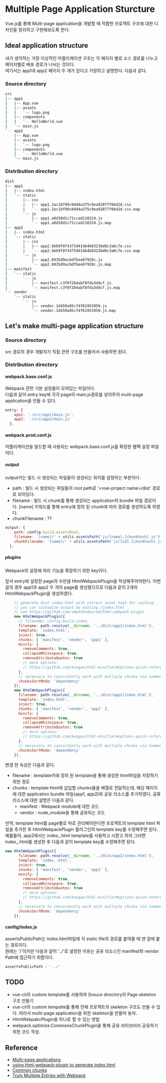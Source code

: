 # Multiple Page Application Sturcture

Vue.js를 통해 Multi-page application을 개발할 때 적합한 프로젝트 구조에 대한 디자인을 정리하고 구현해보도록 한다. 

## Ideal application structure

내가 생각하는 가장 이상적인 어플리케이션 구조는 각 페이지 별로 소스 경로를 나누고 페이지별로 배포 경로가 나뉘는 것이다.  
여기서는 app1과 app2 페이지 두 개가 있다고 가정하고 설명한다. 
다음과 같다. 

### Source directory

```sh
src
|-- app1
|   |-- App.vue
|   |-- assets
|   |   `-- logo.png
|   |-- components
|   |   `-- HelloWorld.vue
|   `-- main.js
`-- app2
    |-- App.vue
    |-- assets
    |   `-- logo.png
    |-- components
    |   `-- HelloWorld.vue
    `-- main.js
```

### Distribution directory

```sh
dist
|-- app1
|   |-- index.html
|   `-- static
|       |-- css
|       |   |-- app1.2ac1bf99c0d44a375c9ea92077f66d2d.css
|       |   `-- app1.2ac1bf99c0d44a375c9ea92077f66d2d.css.map
|       `-- js
|           |-- app1.a0d10d1c71ccad118324.js
|           `-- app1.a0d10d1c71ccad118324.js.map
|-- app2
|   |-- index.html
|   `-- static
|       |-- css
|       |   |-- app2.bbb9f8f4375d414b4b8323bd8c3a6c7e.css
|       |   `-- app2.bbb9f8f4375d414b4b8323bd8c3a6c7e.css.map
|       `-- js
|           |-- app2.8935d9acbdfbee87928c.js
|           `-- app2.8935d9acbdfbee87928c.js.map
|-- manifest
|   `-- static
|       `-- js
|           |-- manifest.c3f0f2b4abf8fda3ddcf.js
|           `-- manifest.c3f0f2b4abf8fda3ddcf.js.map
`-- vendor
    `-- static
        `-- js
            |-- vendor.1d459a95cf4f61953959.js
            `-- vendor.1d459a95cf4f61953959.js.map
```

## Let's make multi-page application structure

### Source directory

src 경로의 경우 개발자가 직접 관련 구조를 만들어서 사용하면 된다. 

### Distribution directory

#### webpack.base.conf.js

Webpack 관련 기본 설정들이 모여있는 파일이다.  
다음과 같이 entry key에 각각 page의 main.js경로를 넣어주어 multi-page application을 만들 수 있다. 

```javascript
entry: {
    app1: './src/app1/main.js',
    app2: './src/app2/main.js'
  },
```

#### webpack.prod.conf.js

어플리케이션을 빌드할 때 사용되는 webpack.base.conf.js를 확장한 웹팩 설정 파일이다.  

##### output 

output키는 빌드 시 생성되는 파일들이 생성되는 위치를 설정하는 부분이다.  
* path : 빌드 시 생성되는 파일들의 root path로 '\<vue-project name\>/dist' 경로로 되어있다. 
* filename : 빌드 시 chunk를 통해 생성되는 application의 bundle 파일 경로이다. [name] 키워드를 통해 entry에 정의 된 chunk에 따라 경로를 생성하도록 하였다. 
* chunkFilename : ?? 
```javascript
output: {
    path: config.build.assetsRoot, 
    filename: '[name]/' + utils.assetsPath('js/[name].[chunkhash].js'),
    chunkFilename: '[name]/' + utils.assetsPath('js/[id].[chunkhash].js')
  },
```

##### plugins

Webpack의 설정에 따라 기능을 확장하기 위한 key이다.  

앞서 entry에 설정한 page의 수만큼 HtmlWebpackPlugin을 작성해주어야한다. 
이번 글의 경우 app1과 app2 두 개의 page를 생성했으므로 다음과 같이 2개의 HtmlWebpackPlugin을 생성하였다. 

```javascript
    // generate dist index.html with correct asset hash for caching.
    // you can customize output by editing /index.html
    // see https://github.com/ampedandwired/html-webpack-plugin
    new HtmlWebpackPlugin({
      // filename: config.build.index,
      filename: path.resolve(__dirname, '../dist/app1/index.html'),
      template: 'index.html',
      inject: true,
      chunks: [ 'manifest', 'vendor', 'app1' ],
      minify: {
        removeComments: true,
        collapseWhitespace: true,
        removeAttributeQuotes: true
        // more options:
        // https://github.com/kangax/html-minifier#options-quick-reference
      },
      // necessary to consistently work with multiple chunks via CommonsChunkPlugin
      chunksSortMode: 'dependency'
    }),
    new HtmlWebpackPlugin({
      filename: path.resolve(__dirname, '../dist/app2/index.html'),
      template: 'index.html',
      inject: true,
      chunks: [ 'manifest', 'vendor', 'app2' ],
      minify: {
        removeComments: true,
        collapseWhitespace: true,
        removeAttributeQuotes: true
        // more options:
        // https://github.com/kangax/html-minifier#options-quick-reference
      },
      // necessary to consistently work with multiple chunks via CommonsChunkPlugin
      chunksSortMode: 'dependency'
    }),
```

변경 한 속성은 다음과 같다. 

* filename : template키에 정의 된 template을 통해 생성한 html파일을 저장하기 위한 경로
* chunks : template html에 삽입할 chunks들을 배열로 전달하는데, 해당 페이지에 대한 application bundle 파일(app1, app2)와 공유 리소스를 추가하였다. 공류 리소스에 대한 설명은 다음과 같다. 
    * manifest : Webpack module에 대한 코드
    * vendor : node_module을 통해 공유되는 코드 

만약, template html를 page별로 따로 관리해야한다면 프로젝트의 template html 파일을 추가한 후 HtmlWebpackPlugin 플러그인의 template key를 수정해주면 된다.  
예를들어, app2에서는 index_.html template를 사용하고 시팓고 하자 그러면 index_.html를 생성한 후 다음과 같이 template key를 수정해주면 된다. 

```javascript
new HtmlWebpackPlugin({
      filename: path.resolve(__dirname, '../dist/app2/index.html'),
      template: 'index_.html',
      inject: true,
      chunks: [ 'manifest', 'vendor', 'app2' ],
      minify: {
        removeComments: true,
        collapseWhitespace: true,
        removeAttributeQuotes: true
        // more options:
        // https://github.com/kangax/html-minifier#options-quick-reference
      },
      // necessary to consistently work with multiple chunks via CommonsChunkPlugin
      chunksSortMode: 'dependency'
    }),
```

#### config/index.js

assertsPublicPath는 index.html파일에 각 static file의 경로를 붙여줄 때 맨 앞에 붙는 경로이다.  
원래는 '/'이지만 다음과 같이 '../'로 설정한 이유는 공유 리소스인 manifest와 vendor Path에 접근하기 위함이다. 

```javascript
assertsPublicPath : '../'
```

####


## TODO

* vue-cli의 custom template를 사용하여 Srouce directory의 Page skeleton 구조 만들기 
* vue-cli의 custom tempalte를 통해 전체 프로젝트의 skeleton 구조도 만들 수 있다. 따라서 multi-page application을 위한 skeleton을 만들어 놓자.
* HtmlWebpakcPlugin을 하나로 할 수 있는 방법 
* webpack.optimize.CommonsChunkPlugin을 통해 공유 라이브러리 공유하기 위한 코드 작성.

## Reference

* [Multi-page applications](https://medium.com/a-beginners-guide-for-webpack-2/multi-page-applications-4ae2ebfabc37)
* [using html-webpack-plugin to generate index.html](https://medium.com/a-beginners-guide-for-webpack-2/index-html-using-html-webpack-plugin-85eabdb73474)
* [Common chunks](https://medium.com/a-beginners-guide-for-webpack-2/common-chunks-ba2b4335caea)
* [Truly Multiple Entries with Webpack](https://kuzzmi.com/blog/truly-multiple-entries-with-webpack/)
